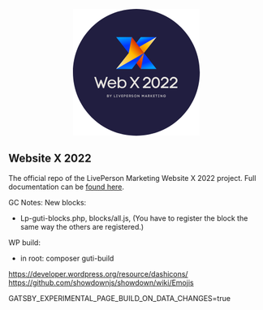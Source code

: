 <p align="center">
  <a href="https://livepersonny.github.io/WebsiteX/#/">
    <img alt="Gatsby" src="/docs/_media/logo-round.png" />
  </a>
</p>

## Website X 2022

The official repo of the LivePerson Marketing Website X 2022 project. Full documentation can be [found here](https://livepersonny.github.io/WebsiteX/#/).

GC Notes:
New blocks:

-   Lp-guti-blocks.php, blocks/all.js, (You have to register the block the same way the others are registered.)

WP build:

-   in root: composer guti-build

https://developer.wordpress.org/resource/dashicons/
https://github.com/showdownjs/showdown/wiki/Emojis

GATSBY_EXPERIMENTAL_PAGE_BUILD_ON_DATA_CHANGES=true

